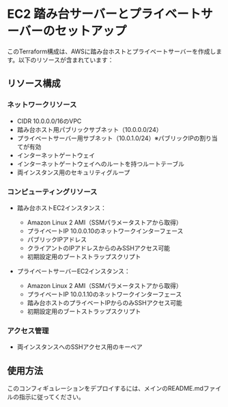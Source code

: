 # EC2 踏み台サーバーとプライベートサーバーのセットアップ

このTerraform構成は、AWSに踏み台ホストとプライベートサーバーを作成します。以下のリソースが含まれています：

## リソース構成

### ネットワークリソース
- CIDR 10.0.0.0/16のVPC
- 踏み台ホスト用パブリックサブネット（10.0.0.0/24）
- プライベートサーバー用サブネット（10.0.1.0/24）※パブリックIPの割り当てが有効
- インターネットゲートウェイ
- インターネットゲートウェイへのルートを持つルートテーブル
- 両インスタンス用のセキュリティグループ

### コンピューティングリソース
- 踏み台ホストEC2インスタンス：
  - Amazon Linux 2 AMI（SSMパラメータストアから取得）
  - プライベートIP 10.0.0.10のネットワークインターフェース
  - パブリックIPアドレス
  - クライアントのIPアドレスからのみSSHアクセス可能
  - 初期設定用のブートストラップスクリプト

- プライベートサーバーEC2インスタンス：
  - Amazon Linux 2 AMI（SSMパラメータストアから取得）
  - プライベートIP 10.0.1.10のネットワークインターフェース
  - 踏み台ホストのプライベートIPからのみSSHアクセス可能
  - 初期設定用のブートストラップスクリプト

### アクセス管理
- 両インスタンスへのSSHアクセス用のキーペア

## 使用方法

このコンフィギュレーションをデプロイするには、メインのREADME.mdファイルの指示に従ってください。